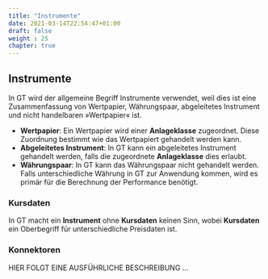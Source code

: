 ```yaml
---
title: "Instrumente"
date: 2021-03-14T22:54:47+01:00
draft: false
weight : 25
chapter: true
---
```

## Instrumente
In GT wird der allgemeine Begriff Instrumente verwendet, weil dies ist eine Zusammenfassung von Wertpapier, Währungspaar, abgeleitetes Instrument und nicht handelbaren »Wertpapier« ist.
- **Wertpapier**: Ein Wertpapier wird einer **Anlageklasse** zugeordnet. Diese Zuordnung bestimmt wie das Wertpapiert gehandelt werden kann.
- **Abgeleitetes Instrument**: In GT kann ein abgeleitetes Instrument gehandelt werden, falls die zugeordnete **Anlageklasse** dies erlaubt.
- **Währungspaar**: In GT kann das Währungspaar nicht gehandelt werden. Falls unterschiedliche Währung in GT zur Anwendung kommen, wird es primär für die Berechnung der Performance benötigt.

### Kursdaten
In GT macht ein **Instrument** ohne **Kursdaten** keinen Sinn, wobei **Kursdaten** ein Oberbegriff für unterschiedliche Preisdaten ist. 

### Konnektoren
HIER FOLGT EINE AUSFÜHRLICHE BESCHREIBUNG ...
